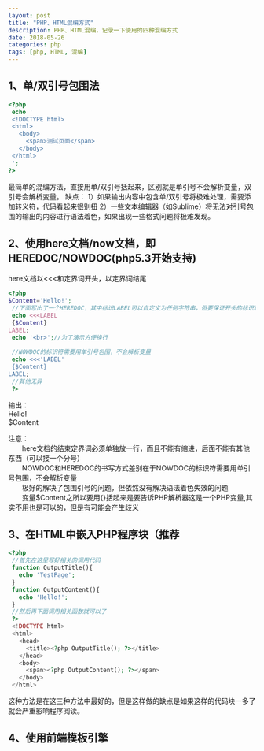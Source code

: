 ```yaml
---
layout: post
title: "PHP、HTML混编方式"
description: PHP、HTML混编，记录一下使用的四种混编方式
date: 2018-05-26
categories: php
tags: [php, HTML, 混编]
---
```



## 1、单/双引号包围法

~~~php
<?php
 echo '
 <!DOCTYPE html>
 <html>
   <body>
     <span>测试页面</span>
   </body>
 </html>
 ';
?>
~~~
最简单的混编方法，直接用单/双引号括起来，区别就是单引号不会解析变量，双引号会解析变量。
缺点：
    1）如果输出内容中包含单/双引号将极难处理，需要添加转义符，代码看起来很别扭
    2）一些文本编辑器（如Sublime）将无法对引号包围的输出的内容进行语法着色，如果出现一些格式问题将极难发现。

## 2、使用here文档/now文档，即HEREDOC/NOWDOC(php5.3开始支持)
here文档以<<<和定界词开头，以定界词结尾

~~~php
<?php
$Content='Hello!';
 //下面写出了一个HEREDOC，其中标识LABEL可以自定义为任何字符串，但要保证开头的标识和结尾的标识一样
 echo <<<LABEL
 {$Content}
LABEL;
 echo '<br>';//为了演示方便换行
 
 //NOWDOC的标识符需要用单引号包围，不会解析变量
 echo <<<'LABEL'
 {$Content}
LABEL;
 //其他无异
 ?>
~~~

输出：  
Hello!  
$Content  

注意：  
&emsp;&emsp;here文档的结束定界词必须单独放一行，而且不能有缩进，后面不能有其他东西（可以接一个分号）  
&emsp;&emsp;NOWDOC和HEREDOC的书写方式差别在于NOWDOC的标识符需要用单引号包围，不会解析变量  
&emsp;&emsp;极好的解决了包围引号的问题，但依然没有解决语法着色失效的问题  
&emsp;&emsp;变量$Content之所以要用{}括起来是要告诉PHP解析器这是一个PHP变量,其实不用也是可以的，但是有可能会产生歧义
    
## 3、在HTML中嵌入PHP程序块（推荐  

~~~php
<?php
 //首先在这里写好相关的调用代码
 function OutputTitle(){
   echo 'TestPage';
 }
 function OutputContent(){
   echo 'Hello!';
 }
 //然后再下面调用相关函数就可以了
 ?>
 <!DOCTYPE html>
 <html>
   <head>
     <title><?php OutputTitle(); ?></title>
   </head>
   <body>
     <span><?php OutputContent(); ?></span>
   </body>
 </html>
~~~

这种方法是在这三种方法中最好的，但是这样做的缺点是如果这样的代码块一多了就会严重影响程序阅读。

## 4、使用前端模板引擎

